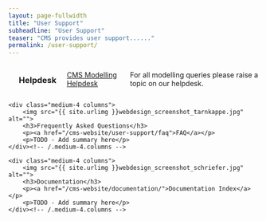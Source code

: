 ```yaml
---
layout: page-fullwidth
title: "User Support"
subheadline: "User Support"
teaser: "CMS provides user support......"
permalink: /user-support/
---
```

<!--more-->
<div class="row t30">
    <div class="medium-4 columns">
        <img src="{{ site.urlimg }}webdesign_screenshot_stilwandel.jpg" alt="">
        <h3>Helpdesk</h3>
        <p><a href="https://cms-helpdesk.ncas.ac.uk">CMS Modelling Helpdesk</a></p>
        <p>For all modelling queries please raise a topic on our helpdesk.</p> 
    </div><!-- /.medium-4.columns -->

    <div class="medium-4 columns">
        <img src="{{ site.urlimg }}webdesign_screenshot_tarnkappe.jpg" alt="">
        <h3>Frequently Asked Questions</h3>
        <p><a href="/cms-website/user-support/faq">FAQ</a></p>
        <p>TODO - Add summary here</p>
    </div><!-- /.medium-4.columns -->

    <div class="medium-4 columns">
        <img src="{{ site.urlimg }}webdesign_screenshot_schriefer.jpg" alt="">
        <h3>Documentation</h3>
        <p><a href="/cms-website/documentation/">Documentation Index</a></p>
        <p>TODO - Add summary here</p>
    </div><!-- /.medium-4.columns -->
</div><!-- /.row -->



